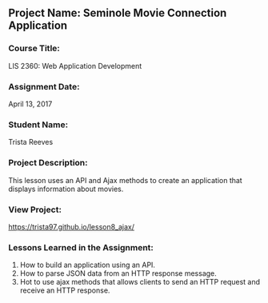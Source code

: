 ## Project Name:  Seminole Movie Connection Application

### Course Title:
LIS 2360:  Web Application Development

### Assignment Date:  
April 13, 2017

### Student Name:  
Trista Reeves

### Project Description:
This lesson uses an API and Ajax methods to create an application that displays information about movies.

### View Project:
https://trista97.github.io/lesson8_ajax/

### Lessons Learned in the Assignment:
1. How to build an application using an API.
2. How to parse JSON data from an HTTP response message.
3. Hot to use ajax methods that allows clients to send an HTTP request and receive an HTTP response.